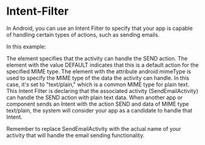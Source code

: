 # Intent-Filter

In Android, you can use an Intent Filter to specify that your app is capable of handling certain types of actions, such as sending emails.
<activity android:name=".SendEmailActivity">
    <intent-filter>
        <action android:name="android.intent.action.SEND" />
        <category android:name="android.intent.category.DEFAULT" />
        <data android:mimeType="text/plain" />
    </intent-filter>
</activity>

In this example:

The <action> element specifies that the activity can handle the SEND action.
The <category> element with the value DEFAULT indicates that this is a default action for the specified MIME type.
The <data> element with the attribute android:mimeType is used to specify the MIME type of the data the activity can handle. In this case, it's set to "text/plain," which is a common MIME type for plain text.
This Intent Filter is declaring that the associated activity (SendEmailActivity) can handle the SEND action with plain text data. When another app or component sends an Intent with the action SEND and data of MIME type text/plain, the system will consider your app as a candidate to handle that Intent.

Remember to replace SendEmailActivity with the actual name of your activity that will handle the email sending functionality.

